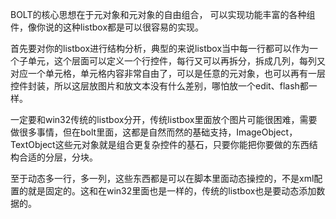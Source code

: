 BOLT的核心思想在于元对象和元对象的自由组合， 可以实现功能丰富的各种组件，像你说的这种listbox都是可以很容易的实现。

首先要对你的listbox进行结构分析，典型的来说listbox当中每一行都可以作为一个子单元，这个层面可以定义一个行控件，每行又可以再拆分，拆成几列，每列又对应一个单元格，单元格内容非常自由了，可以是任意的元对象，也可以再有一层控件封装，所以这层放图片和放文本没有什么差别，哪怕放一个edit、flash都一样。

一定要和win32传统的listbox分开，传统listbox里面放个图片可能很困难，需要做很多事情，但在bolt里面，这都是自然而然的基础支持，ImageObject，TextObject这些元对象就是组合更复杂控件的基石，只要你能把你要做的东西结构合适的分层，分块。

至于动态多一行，多一列，这些东西都是可以在脚本里面动态操控的，不是xml配置的就是固定的。这和在win32里面也是一样的，传统的listbox也是要动态添加数据的。